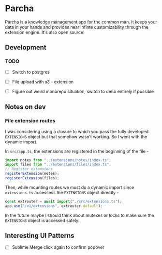# Parcha

Parcha is a knowledge management app for the common man. It keeps your data in your hands and provides near infinte customizability through the extension engine. It's also open source!

## Development

### TODO
- [ ] Switch to postgres
- [ ] File upload with s3 - extension
- [ ] Figure out weird monorepo situation, switch to deno entirely if possible


## Notes on dev
### File extension routes
I was considering using a closure to which you pass the fully developed `EXTENSIONS` object but that somehow wasn't working. So I went with the dynamic import.

In `src/app.ts`, the extensions are registered in the beginning of the file -

```ts
import notes from "../extensions/notes/index.ts";
import files from "../extensions/files/index.ts";
// Register extensions
registerExtension(notes);
registerExtension(files);
```

Then, while mounting routes we must do a dynamic import since `extensions.ts` accessess the `EXTENSIONS` object directly -
```ts
const extrouter = await import("./src/extensions.ts");
app.use("/v1/extensions", extrouter.default);
```

In the future maybe I should think about mutexes or locks to make sure the `EXTENSIONS` object is accessed safely.

## Interesting UI Patterns
- [ ] Sublime Merge click again to confirm popover


